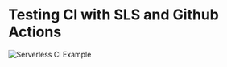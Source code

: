 # Testing CI with SLS and Github Actions

![Serverless CI Example](https://github.com/itsayushs/sls-actionci/workflows/Serverless%20CI%20Example/badge.svg)